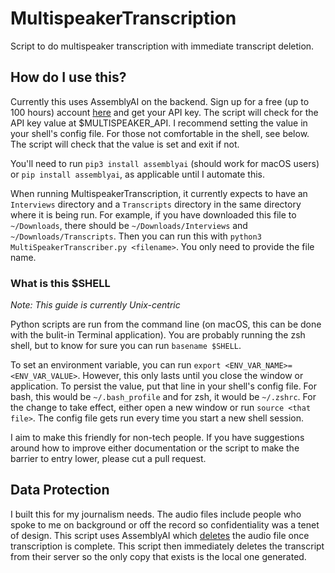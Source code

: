 # MultispeakerTranscription
Script to do multispeaker transcription with immediate transcript deletion.

## How do I use this?
Currently this uses AssemblyAI on the backend. Sign up for a free (up to 100 hours) account [here](https://www.assemblyai.com/dashboard/signup) and get your API key. The script will check for the API key value at $MULTISPEAKER_API. I recommend setting the value in your shell's config file. For those not comfortable in the shell, see below. The script will check that the value is set and exit if not.

You'll need to run `pip3 install assemblyai` (should work for macOS users) or `pip install assemblyai`, as applicable until I automate this.

When running MultispeakerTranscription, it currently expects to have an `Interviews` directory and a `Transcripts` directory in the same directory where it is being run. For example, if you have downloaded this file to `~/Downloads`, there should be `~/Downloads/Interviews` and `~/Downloads/Transcripts`. Then you can run this with `python3 MultiSpeakerTranscriber.py <filename>`. You only need to provide the file name. 

### What is this $SHELL
*Note: This guide is currently Unix-centric*

Python scripts are run from the command line (on macOS, this can be done with the bulit-in Terminal application). You are probably running the zsh shell, but to know for sure you can run `basename $SHELL`.

To set an environment variable, you can run `export <ENV_VAR_NAME>=<ENV_VAR_VALUE>`. However, this only lasts until you close the window or application. To persist the value, put that line in your shell's config file. For bash, this would be `~/.bash_profile` and for zsh, it would be `~/.zshrc`. For the change to take effect, either open a new window or run `source <that file>`. The config file gets run every time you start a new shell session.

I aim to make this friendly for non-tech people. If you have suggestions around how to improve either documentation or the script to make the barrier to entry lower, please cut a pull request.

## Data Protection
I built this for my journalism needs. The audio files include people who spoke to me on background or off the record so confidentiality was a tenet of design. This script uses AssemblyAI which [deletes](https://www.assemblyai.com/docs/concepts/faq) the audio file once transcription is complete. This script then immediately deletes the transcript from their server so the only copy that exists is the local one generated.
